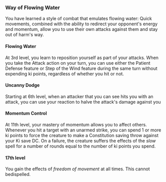 <style>
  .phb{ background : white;}
  .phb img{ display : none;}
  .phb hr+blockquote{background : white;}
</style>

<!--
Homebrewery links
- Share: http://homebrewery.naturalcrit.com/share/SkQUOB4s0G
- Edit: http://homebrewery.naturalcrit.com/edit/B14LOrViCf
-->

### Way of Flowing Water

You have learned a style of combat that emulates flowing water:  Quick movements, combined with the ability to redirect your opponent's energy and momentum, allow you to use their own attacks against them and stay out of harm's way.

#### Flowing Water

At 3rd level, you learn to reposition yourself as part of your attacks.  When you take the Attack action on your turn, you can use either the Patient Defense feature or Step of the Wind feature during the same turn without expending ki points, regardless of whether you hit or not.

#### Uncanny Dodge

Starting at 6th level, when an attacker that you can see hits you with an attack, you can use your reaction to halve the attack's damage against you

#### Momentum Control

At 11th level, your mastery of momentum allows you to affect others.  Whenever you hit a target with an unarmed strike, you can spend 1 or more ki points to force the creature to make a Constitution saving throw against your Ki save DC. On a failure, the creature suffers the effects of the *slow* spell for a number of rounds equal to the number of ki points you spend.

#### 17th level

You gain the effects of *freedom of movement* at all times.  This cannot bedispelled.



